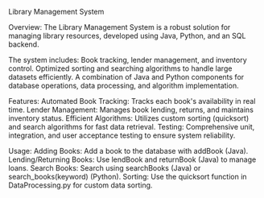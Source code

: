 Library Management System

Overview:
The Library Management System is a robust solution for managing library resources, developed using Java, Python, and an SQL backend. 

The system includes:
Book tracking, lender management, and inventory control.
Optimized sorting and searching algorithms to handle large datasets efficiently.
A combination of Java and Python components for database operations, data processing, and algorithm implementation.

Features:
Automated Book Tracking: Tracks each book's availability in real time.
Lender Management: Manages book lending, returns, and maintains inventory status.
Efficient Algorithms: Utilizes custom sorting (quicksort) and search algorithms for fast data retrieval.
Testing: Comprehensive unit, integration, and user acceptance testing to ensure system reliability.

Usage:
Adding Books: Add a book to the database with addBook (Java).
Lending/Returning Books: Use lendBook and returnBook (Java) to manage loans.
Search Books: Search using searchBooks (Java) or search_books(keyword) (Python).
Sorting: Use the quicksort function in DataProcessing.py for custom data sorting.
